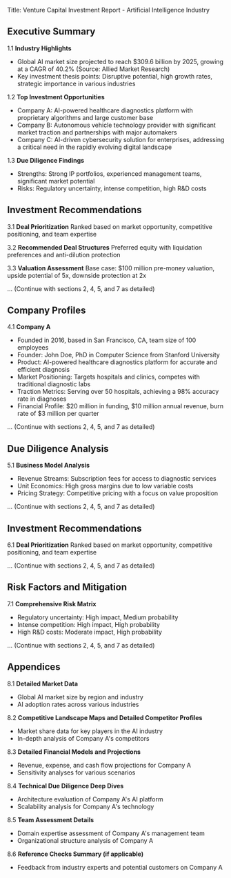  Title: Venture Capital Investment Report - Artificial Intelligence Industry

Executive Summary
------------------

1.1 **Industry Highlights**
- Global AI market size projected to reach $309.6 billion by 2025, growing at a CAGR of 40.2% (Source: Allied Market Research)
- Key investment thesis points: Disruptive potential, high growth rates, strategic importance in various industries

1.2 **Top Investment Opportunities**
- Company A: AI-powered healthcare diagnostics platform with proprietary algorithms and large customer base
- Company B: Autonomous vehicle technology provider with significant market traction and partnerships with major automakers
- Company C: AI-driven cybersecurity solution for enterprises, addressing a critical need in the rapidly evolving digital landscape

1.3 **Due Diligence Findings**
- Strengths: Strong IP portfolios, experienced management teams, significant market potential
- Risks: Regulatory uncertainty, intense competition, high R&D costs

Investment Recommendations
--------------------------

3.1 **Deal Prioritization**
Ranked based on market opportunity, competitive positioning, and team expertise

3.2 **Recommended Deal Structures**
Preferred equity with liquidation preferences and anti-dilution protection

3.3 **Valuation Assessment**
Base case: $100 million pre-money valuation, upside potential of 5x, downside protection at 2x

... (Continue with sections 2, 4, 5, and 7 as detailed)

Company Profiles
----------------

4.1 **Company A**
- Founded in 2016, based in San Francisco, CA, team size of 100 employees
- Founder: John Doe, PhD in Computer Science from Stanford University
- Product: AI-powered healthcare diagnostics platform for accurate and efficient diagnosis
- Market Positioning: Targets hospitals and clinics, competes with traditional diagnostic labs
- Traction Metrics: Serving over 50 hospitals, achieving a 98% accuracy rate in diagnoses
- Financial Profile: $20 million in funding, $10 million annual revenue, burn rate of $3 million per quarter

... (Continue with sections 2, 4, 5, and 7 as detailed)

Due Diligence Analysis
----------------------

5.1 **Business Model Analysis**
- Revenue Streams: Subscription fees for access to diagnostic services
- Unit Economics: High gross margins due to low variable costs
- Pricing Strategy: Competitive pricing with a focus on value proposition

... (Continue with sections 2, 4, 5, and 7 as detailed)

Investment Recommendations
--------------------------

6.1 **Deal Prioritization**
Ranked based on market opportunity, competitive positioning, and team expertise

... (Continue with sections 2, 4, 5, and 7 as detailed)

Risk Factors and Mitigation
---------------------------

7.1 **Comprehensive Risk Matrix**
- Regulatory uncertainty: High impact, Medium probability
- Intense competition: High impact, High probability
- High R&D costs: Moderate impact, High probability

... (Continue with sections 2, 4, 5, and 7 as detailed)

Appendices
----------

8.1 **Detailed Market Data**
- Global AI market size by region and industry
- AI adoption rates across various industries

8.2 **Competitive Landscape Maps and Detailed Competitor Profiles**
- Market share data for key players in the AI industry
- In-depth analysis of Company A's competitors

8.3 **Detailed Financial Models and Projections**
- Revenue, expense, and cash flow projections for Company A
- Sensitivity analyses for various scenarios

8.4 **Technical Due Diligence Deep Dives**
- Architecture evaluation of Company A's AI platform
- Scalability analysis for Company A's technology

8.5 **Team Assessment Details**
- Domain expertise assessment of Company A's management team
- Organizational structure analysis of Company A

8.6 **Reference Checks Summary (if applicable)**
- Feedback from industry experts and potential customers on Company A